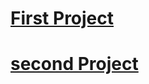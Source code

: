 # [First Project](https://react-pro-conext.vercel.app/)
# [second Project](https://reduxtkproject.vercel.app/)

